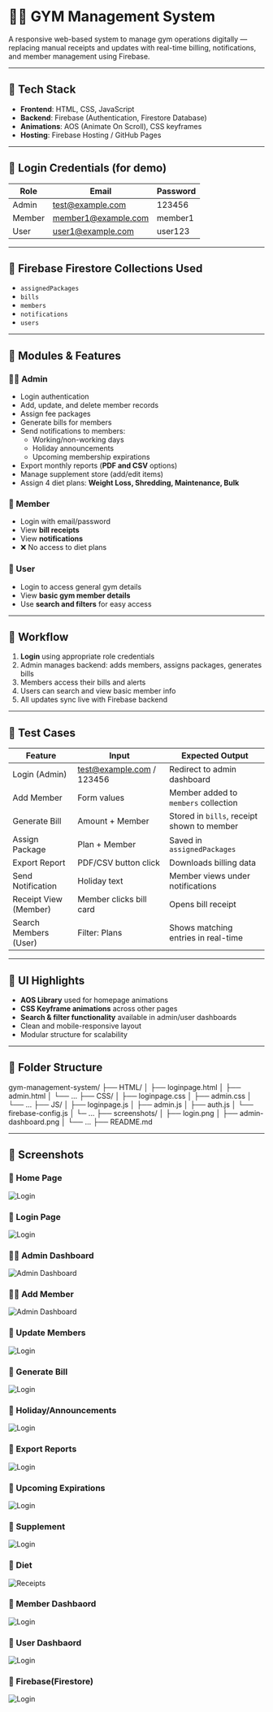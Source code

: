 # 🏋️‍♀️ GYM Management System

A responsive web-based system to manage gym operations digitally — replacing manual receipts and updates with real-time billing, notifications, and member management using Firebase.

---

## 🧰 Tech Stack

- **Frontend**: HTML, CSS, JavaScript
- **Backend**: Firebase (Authentication, Firestore Database)
- **Animations**: AOS (Animate On Scroll), CSS keyframes
- **Hosting**: Firebase Hosting / GitHub Pages

---

## 👥 Login Credentials (for demo)

| Role  | Email                | Password   |
|-------|----------------------|------------|
| Admin | test@example.com     | 123456     |
| Member| member1@example.com  | member1    |
| User  | user1@example.com    | user123    |

---

## 🔐 Firebase Firestore Collections Used

- `assignedPackages`
- `bills`
- `members`
- `notifications`
- `users`

---

## 🧩 Modules & Features

### 👨‍💼 Admin
- Login authentication
- Add, update, and delete member records
- Assign fee packages
- Generate bills for members
- Send notifications to members:
  - Working/non-working days
  - Holiday announcements
  - Upcoming membership expirations
- Export monthly reports (**PDF and CSV** options)
- Manage supplement store (add/edit items)
- Assign 4 diet plans: **Weight Loss, Shredding, Maintenance, Bulk**

### 🧍 Member
- Login with email/password
- View **bill receipts**
- View **notifications**
- ❌ No access to diet plans

### 👤 User
- Login to access general gym details
- View **basic gym member details**
- Use **search and filters** for easy access

---

## 🔄 Workflow

1. **Login** using appropriate role credentials
2. Admin manages backend: adds members, assigns packages, generates bills
3. Members access their bills and alerts
4. Users can search and view basic member info
5. All updates sync live with Firebase backend

---

## 🧪 Test Cases

| Feature              | Input                     | Expected Output                              |
|----------------------|---------------------------|----------------------------------------------|
| Login (Admin)        | test@example.com / 123456 | Redirect to admin dashboard                  |
| Add Member           | Form values               | Member added to `members` collection         |
| Generate Bill        | Amount + Member           | Stored in `bills`, receipt shown to member   |
| Assign Package       | Plan + Member             | Saved in `assignedPackages`                  |
| Export Report        | PDF/CSV button click      | Downloads billing data                       |
| Send Notification    | Holiday text              | Member views under notifications             |
| Receipt View (Member)| Member clicks bill card   | Opens bill receipt                           |
| Search Members (User)| Filter: Plans             | Shows matching entries in real-time          |

---

## 🎨 UI Highlights

- **AOS Library** used for homepage animations
- **CSS Keyframe animations** across other pages
- **Search & filter functionality** available in admin/user dashboards
- Clean and mobile-responsive layout
- Modular structure for scalability

---

## 📁 Folder Structure
gym-management-system/
├── HTML/
│ ├── loginpage.html
│ ├── admin.html
│ └── ...
├── CSS/
│ ├── loginpage.css
│ ├── admin.css
│ └── ...
├── JS/
│ ├── loginpage.js
│ ├── admin.js
│ ├── auth.js
│ └── firebase-config.js
│ └─ ...
├── screenshots/
│ ├── login.png
│ ├── admin-dashboard.png
│ └── ...
├── README.md


---

## 📸 Screenshots

### 🔐 Home Page  
![Login](screenshots/Homepg.png)

### 🔐 Login Page  
![Login](screenshots/Loginpg.png)

### 🧑‍💼 Admin Dashboard  
![Admin Dashboard](screenshots/Admin.png)

### 🧑‍💼 Add Member
![Admin Dashboard](screenshots/AddMember.png)

### 🔐 Update Members 
![Login](screenshots/ViewMember.png)

### 🔐 Generate Bill
![Login](screenshots/GenereteBill.png)

### 🔐 Holiday/Announcements  
![Login](screenshots/Holiday.png)

### 🔐 Export Reports
![Login](screenshots/ExportReports.png)

### 🔐 Upcoming Expirations
![Login](screenshots/UpcomingExpiration.png)

### 🔐 Supplement  
![Login](screenshots/supplement.png)

### 🧾 Diet 
![Receipts](screenshots/diet.png)

### 🔐 Member Dashbaord  
![Login](screenshots/Member.png)

### 🔐 User Dashbaord  
![Login](screenshots/user.png)

### 🔐 Firebase(Firestore)
![Login](screenshots/firebase.png)

